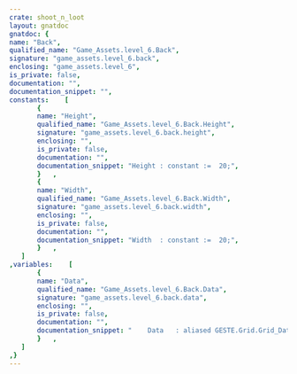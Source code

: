 ```yaml
---
crate: shoot_n_loot
layout: gnatdoc
gnatdoc: {
name: "Back",
qualified_name: "Game_Assets.level_6.Back",
signature: "game_assets.level_6.back",
enclosing: "game_assets.level_6",
is_private: false,
documentation: "",
documentation_snippet: "",
constants:    [
       {
       name: "Height",
       qualified_name: "Game_Assets.level_6.Back.Height",
       signature: "game_assets.level_6.back.height",
       enclosing: "",
       is_private: false,
       documentation: "",
       documentation_snippet: "Height : constant :=  20;",
       }   ,
       {
       name: "Width",
       qualified_name: "Game_Assets.level_6.Back.Width",
       signature: "game_assets.level_6.back.width",
       enclosing: "",
       is_private: false,
       documentation: "",
       documentation_snippet: "Width  : constant :=  20;",
       }   ,
   ]
,variables:    [
       {
       name: "Data",
       qualified_name: "Game_Assets.level_6.Back.Data",
       signature: "game_assets.level_6.back.data",
       enclosing: "",
       is_private: false,
       documentation: "",
       documentation_snippet: "    Data   : aliased GESTE.Grid.Grid_Data :=\n(( 78, 66, 66, 66, 66, 66, 66, 79, 66, 66, 66, 66, 66, 66, 66, 79),\n       ( 80, 0, 0, 0, 0, 0, 0, 72, 0, 0, 0, 0, 0, 0, 0, 61),\n       ( 80, 0, 0, 0, 0, 0, 0, 0, 0, 0, 0, 0, 0, 0, 0, 61),\n       ( 80, 0, 0, 0, 0, 0, 0, 0, 0, 0, 0, 0, 0, 0, 0, 61),\n       ( 80, 0, 0, 0, 0, 0, 0, 0, 0, 0, 0, 0, 0, 0, 0, 61),\n       ( 80, 0, 0, 0, 0, 0, 49, 0, 0, 0, 0, 0, 49, 0, 0, 61),\n       ( 80, 70, 70, 70, 70, 70, 61, 70, 70, 70, 70, 70, 61, 70, 70, 61),\n       ( 80, 0, 0, 0, 0, 0, 61, 0, 0, 0, 0, 0, 72, 0, 0, 61),\n       ( 80, 0, 0, 0, 0, 0, 61, 0, 0, 0, 0, 0, 0, 0, 0, 0),\n       ( 80, 0, 0, 0, 0, 0, 61, 0, 0, 0, 0, 0, 0, 0, 0, 61),\n       ( 80, 0, 0, 0, 0, 0, 61, 0, 0, 0, 0, 0, 0, 0, 0, 61),\n       ( 80, 0, 0, 0, 0, 0, 61, 0, 0, 0, 0, 0, 0, 0, 0, 61),\n       ( 80, 0, 0, 0, 0, 0, 61, 0, 0, 49, 0, 0, 0, 0, 0, 61),\n       ( 80, 70, 70, 70, 70, 70, 61, 70, 70, 61, 70, 70, 70, 49, 50, 60),\n       ( 80, 0, 0, 0, 0, 0, 61, 0, 0, 61, 0, 0, 0, 61, 67, 0),\n       ( 80, 0, 0, 0, 0, 0, 72, 0, 0, 72, 0, 0, 0, 61, 67, 0),\n       ( 80, 0, 0, 0, 0, 0, 0, 0, 0, 0, 0, 0, 0, 61, 67, 0),\n       ( 80, 0, 0, 49, 0, 0, 0, 0, 0, 0, 0, 0, 0, 61, 67, 0),\n       ( 80, 0, 0, 61, 0, 0, 0, 0, 0, 0, 0, 0, 0, 61, 67, 0),\n       ( 83, 50, 50, 50, 50, 50, 50, 50, 50, 50, 50, 50, 50, 60, 67, 0))      ;",
       }   ,
   ]
,}
---
```

